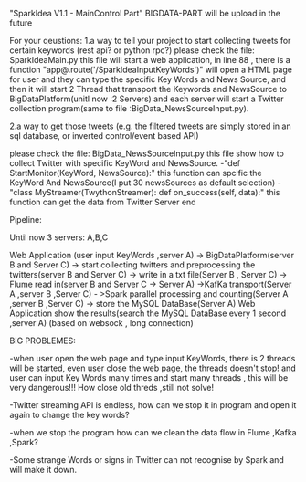 "SparkIdea  V1.1 - MainControl Part"  BIGDATA-PART will be upload in the future

For your qeustions:
1.a way to tell your project to start collecting tweets for certain keywords (rest api? or python rpc?)
please check the file:  SparkIdeaMain.py
this file will start a web application, in line 88 , there is a function "app@.route('/SparkIdeaInputKeyWords')" will open a HTML page for user and they can type the specific Key Words and News Source, and then it will start 2 Thread that transport the Keywords and NewsSource to BigDataPlatform(unitl now :2 Servers) and each server will start a Twitter collection program(same to file :BigData_NewsSourceInput.py).  

        
        
2.a way to get those tweets (e.g. the filtered tweets are simply stored in an sql database, or inverted control/event based API)

please check the file:  BigData_NewsSourceInput.py
this file show how to collect Twitter with specific KeyWord and NewsSource.
-"def StartMonitor(KeyWord, NewsSource):" this function can spcific the KeyWord And NewsSource(I put 30 newsSources as default selection)
-"class MyStreamer(TwythonStreamer):
        def on_success(self, data):"   this function can get the data from Twitter Server end
        
 
Pipeline:   

Until now 3 servers: A,B,C

Web Application (user input KeyWords ,server A) -> BigDataPlatform(server B and Server C) -> start collecting twitters and preprocessing the twitters(server B and Server C) -> write in a txt file(Server B , Server C) -> Flume read in(server B and Server C -> Server A) ->KafKa transport(Server A ,server B ,Server C) - >Spark parallel processing and counting(Server A ,server B ,Server C) -> store the MySQL DataBase(Server A)         Web Application show the results(search the MySQL DataBase every 1 second ,server A) (based on websock , long connection)


BIG PROBLEMES:


-when user open the web page and type input KeyWords, there is 2 threads will be started, even user close the web page, the threads doesn't stop!  and user can input Key Words many times and start many threads , this will be very dangerous!!!   How close old threds ,still not solve!

-Twitter streaming API  is endless, how can we stop it in program and open it again to change the key words?  

-when we stop the program how can we clean the data flow in Flume ,Kafka ,Spark? 

-Some strange Words or signs in Twitter can not recognise by Spark and will make it down.
